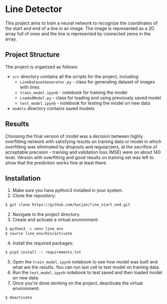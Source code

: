 # Line Detector

This project aims to train a neural network to recognize the coordinates of the start and end of a line in an image. The image is represented as a 2D array full of ones and the line is represented by connected zeros in the array.

## Project Structure

The project is organized as follows:

- `src` directory contains all the scripts for the project, including:
  - `LineDatasetGenerator.py` - class for generating dataset of images with lines
  - `train_model.ipynb` - notebook for training the model
  - `LoadedModel.py` - class for loading and using previously saved model
  - `test_model.ipynb` - notebook for testing the model on new data
- `models` directory contains saved models

## Results

Choosing the final version of model was a decision between highly overfitting network with satisfying results on training data or model in which overfitting was eliminated by dropouts and regularizers, at the sacrifice of acceptable precision - training and validation loss (MSE) were on about 140 level. Version with overfitting and good results on training set was left to show that the prediction works fine at least there.

## Installation

1. Make sure you have python3 installed in your system. 
2. Clone the repository:
```bash
$ git clone https://github.com/kucjan/line_start_end.git
```
2. Navigate to the project directory.
3. Create and activate a virtual environment:
```bash
$ python3 -m venv line_env
$ source line_env/bin/activate
```
4. Install the required packages:
```bash
$ pip3 install -r requirements.txt
```
5. Open the `train_model.ipynb` notebook to see how model was built and what are the results.
  You can run last cell to test model on training data.
6. Run the `test_model.ipynb` notebook to test saved and then loaded model on new data.
8. Once you're done working on the project, deactivate the virtual environment:
```bash
$ deactivate
```
